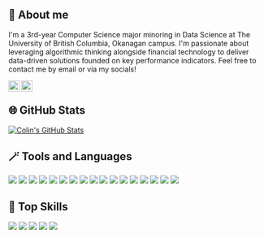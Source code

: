 ## :wave: About me
I'm a 3rd-year Computer Science major minoring in Data Science at The University of British Columbia, Okanagan campus. I'm passionate about leveraging algorithmic thinking alongside financial technology to deliver data-driven solutions founded on key performance indicators. Feel free to contact me by email or via my socials!

[<img align="left" alt="Colin Lefter | LinkedIn" width="22px" src="https://github.com/gauravghongde/social-icons/blob/master/SVG/Color/LinkedIN.svg" />][linkedin]
[<img align="left" alt="Colin Lefter | Email" width="22px" src="https://github.com/gauravghongde/social-icons/blob/master/SVG/Color/Outlook.svg" />][email]

[linkedin]: https://www.linkedin.com/in/colin-lefter/
[email]: mailto:clefter@student.ubc.ca

<br>

## :globe_with_meridians: GitHub Stats

[![Colin's GitHub Stats](https://github-readme-stats.vercel.app/api?username=ColinLefter&count_private=true&show_icons=true&theme=synthwave&include_all_commits=true)](https://github.com/anuraghazra/github-readme-stats)

## :magic_wand: Tools and Languages

![](https://img.shields.io/badge/-Python-purple?logo=python&logoColor=white)
![](https://img.shields.io/badge/-R-purple?logo=R)
![](https://img.shields.io/badge/-Java-purple?logo=Java)
![](https://img.shields.io/badge/-LaTeX-purple?logo=latex)
![](https://img.shields.io/badge/-Tableau-purple?logo=tableau&logoColor=white)
![](https://img.shields.io/badge/-Jupyter-purple?logo=jupyter&logoColor=white)
![](https://img.shields.io/badge/-Plotly-purple?logo=plotly)
![](https://img.shields.io/badge/-Pandas-purple?logo=pandas)
![](https://img.shields.io/badge/-Scikitlearn-purple?logo=scikitlearn&logoColor=white)
![](https://img.shields.io/badge/-IntelliJ%20IDEA-purple?logo=intellijidea)
![](https://img.shields.io/badge/-Visual%20Studio%20Code-purple?logo=visualstudiocode)
![](https://img.shields.io/badge/-Unreal%20Engine-purple?logo=unrealengine)
![](https://img.shields.io/badge/-Seaborn-purple?logo=seaborn)
![](https://img.shields.io/badge/-Git-purple?logo=git&logoColor=white)
![](https://img.shields.io/badge/-GitHub-purple?logo=github)
![](https://img.shields.io/badge/-Microsoft%20Excel-purple?logo=microsoftexcel)
![](https://img.shields.io/badge/-Maple-purple?logo=maple)

## :dart: Top Skills

![](https://img.shields.io/badge/-Data%20Visualization-purple?&style=for-the-badge)
![](https://img.shields.io/badge/-Data%20Analytics-purple?&style=for-the-badge)
![](https://img.shields.io/badge/-Python-purple?&style=for-the-badge)
![](https://img.shields.io/badge/-Object%20Oriented%20Programming%20(OOP)-purple?&style=for-the-badge)
![](https://img.shields.io/badge/-Algorithmic%20Trading%20-purple?&style=for-the-badge)
